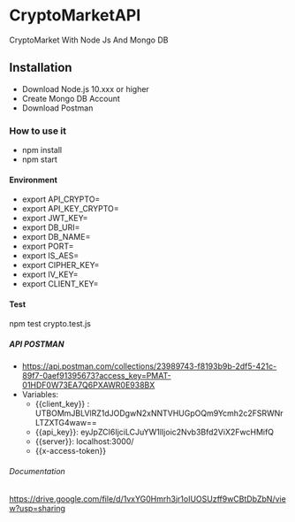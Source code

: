 # CryptoMarketAPI
CryptoMarket With Node Js And Mongo DB
## Installation
- Download Node.js 10.xxx or higher
- Create Mongo DB Account
- Download Postman
### How to use it
- npm install
- npm start
#### Environment
- export API_CRYPTO=
- export API_KEY_CRYPTO=
- export JWT_KEY=
- export DB_URI=
- export DB_NAME=
- export PORT=
- export IS_AES=
- export CIPHER_KEY=
- export IV_KEY=
- export CLIENT_KEY=
#### Test
npm test crypto.test.js
##### API POSTMAN
- https://api.postman.com/collections/23989743-f8193b9b-2df5-421c-89f7-0aef91395673?access_key=PMAT-01HDF0W73EA7Q6PXAWR0E938BX 
- Variables:
	- {{client_key}} : UTBOMmJBLVlRZ1dJODgwN2xNNTVHUGpOQm9Ycmh2c2FSRWNrLTZXTG4waw== 
	- {{api_key}}: eyJpZCI6IjciLCJuYW1lIjoic2Nvb3Bfd2ViX2FwcHMifQ
	- {{server}}: localhost:3000/
	- {{x-access-token}}

###### Documentation
https://drive.google.com/file/d/1vxYG0Hmrh3jr1oIUOSUzff9wCBtDbZbN/view?usp=sharing 
